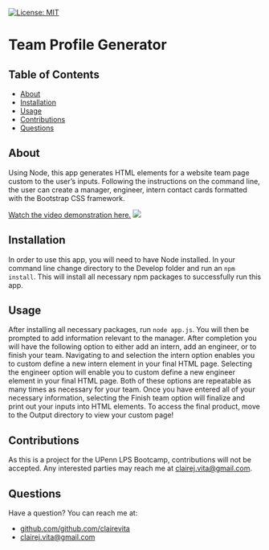 
  [![License: MIT](https://img.shields.io/badge/license-MIT-blue.svg)](https://opensource.porg/licenses/MIT)
  # Team Profile Generator
  ## Table of Contents
  - [About](#about)
  - [Installation](#installation)
  - [Usage](#usage)
  - [Contributions](#contributions)
  - [Questions](#questions)
  ## About
  Using Node, this app generates HTML elements for a website team page custom to the user’s inputs. Following the instructions on the command line, the user can create a manager, engineer, intern contact cards formatted with the Bootstrap CSS framework.
  
  [Watch the video demonstration here.](https://vimeo.com/478272273)
  [![](https://i.imgur.com/ByLNQ2e.png)](https://vimeo.com/478272273)
  
  ## Installation
  In order to use this app, you will need to have Node installed. In your command line change directory to the Develop folder and run an `npm install`. This will install all necessary npm packages to successfully run this app.
  ## Usage
  After installing all necessary packages, run `node app.js`. You will then be prompted to add information relevant to the manager. After completion you will have the following option to either add an intern, add an engineer, or to finish your team. Navigating to and selection the intern option enables you to custom define a new intern element in your final HTML page. Selecting the engineer option will enable you to custom define a new engineer element in your final HTML page. Both of these options are repeatable as many times as necessary for your team. Once you have entered all of your necessary information, selecting the Finish team option will finalize and print out your inputs into HTML elements. To access the final product, move to the Output directory to view your custom page!
  ## Contributions
  As this is a project for the UPenn LPS Bootcamp, contributions will not be accepted. Any interested parties may reach me at clairej.vita@gmail.com.
  ## Questions
  Have a question? You can reach me at:
  - [github.com/github.com/clairevita](https://github.com/github.com/clairevita) 
  - clairej.vita@gmail.com
  
